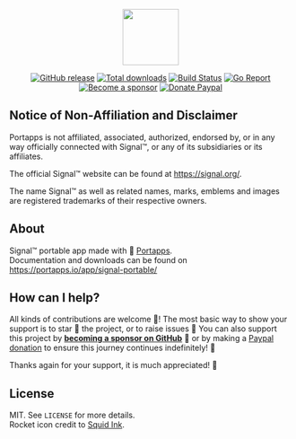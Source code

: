 <p align="center"><a href="https://portapps.io/app/signal-portable/" target="_blank"><img width="100" src="https://github.com/portapps/signal-portable/blob/master/res/papp.png"></a></p>

<p align="center">
  <a href="https://portapps.io/app/signal-portable/#download"><img src="https://img.shields.io/github/release/portapps/signal-portable.svg?style=flat-square" alt="GitHub release"></a>
  <a href="https://portapps.io/app/signal-portable/#download"><img src="https://img.shields.io/github/downloads/portapps/signal-portable/total.svg?style=flat-square" alt="Total downloads"></a>
  <a href="https://github.com/portapps/signal-portable/actions?workflow=build"><img src="https://img.shields.io/github/workflow/status/portapps/signal-portable/build?label=build&logo=github&style=flat-square" alt="Build Status"></a>
  <a href="https://goreportcard.com/report/github.com/portapps/signal-portable"><img src="https://goreportcard.com/badge/github.com/portapps/signal-portable?style=flat-square" alt="Go Report"></a>
  <br /><a href="https://github.com/sponsors/crazy-max"><img src="https://img.shields.io/badge/sponsor-crazy--max-181717.svg?logo=github&style=flat-square" alt="Become a sponsor"></a>
  <a href="https://www.paypal.me/crazyws"><img src="https://img.shields.io/badge/donate-paypal-00457c.svg?logo=paypal&style=flat-square" alt="Donate Paypal"></a>
</p>

## Notice of Non-Affiliation and Disclaimer

Portapps is not affiliated, associated, authorized, endorsed by, or in any way officially connected with Signal™,
or any of its subsidiaries or its affiliates.

The official Signal™ website can be found at https://signal.org/.

The name Signal™ as well as related names, marks, emblems and images are registered trademarks of their
respective owners.

## About

Signal™ portable app made with 🚀 [Portapps](https://portapps.io).<br />
Documentation and downloads can be found on https://portapps.io/app/signal-portable/

## How can I help?

All kinds of contributions are welcome :raised_hands:! The most basic way to show your support is to star :star2: the
project, or to raise issues :speech_balloon: You can also support this project by
[**becoming a sponsor on GitHub**](https://github.com/sponsors/crazy-max) :clap: or by making a
[Paypal donation](https://www.paypal.me/crazyws) to ensure this journey continues indefinitely! :rocket:

Thanks again for your support, it is much appreciated! :pray:

## License

MIT. See `LICENSE` for more details.<br />
Rocket icon credit to [Squid Ink](http://thesquid.ink).
